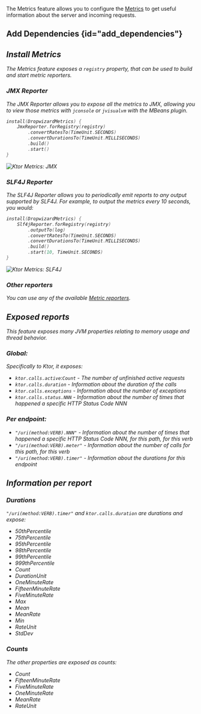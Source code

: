 [//]: # (title: Dropwizard Metrics)

<include src="lib.md" include-id="outdated_warning"/>

The Metrics feature allows you to configure the [Metrics](http://metrics.dropwizard.io/4.0.0/)
to get useful information about the server and incoming requests.

## Add Dependencies {id="add_dependencies"}
<var name="feature_name" value="Metrics"/>
<var name="artifact_name" value="ktor-metrics"/>
<include src="lib.md" include-id="add_ktor_artifact_intro"/>
<include src="lib.md" include-id="add_ktor_artifact"/>

## Install Metrics

The Metrics feature exposes a `registry` property, that can be used to build and start
metric reporters.

### JMX Reporter

The JMX Reporter allows you to expose all the metrics to JMX,
allowing you to view those metrics with `jconsole` or `jvisualvm` with the MBeans plugin.

```kotlin
install(DropwizardMetrics) {
    JmxReporter.forRegistry(registry)
        .convertRatesTo(TimeUnit.SECONDS)
        .convertDurationsTo(TimeUnit.MILLISECONDS)
        .build()
        .start()
}
```

![Ktor Metrics: JMX](jmx.png)

### SLF4J Reporter

The SLF4J Reporter allows you to periodically emit reports to any output supported by SLF4J.
For example, to output the metrics every 10 seconds, you would:

```kotlin
install(DropwizardMetrics) {
    Slf4jReporter.forRegistry(registry)
        .outputTo(log)
        .convertRatesTo(TimeUnit.SECONDS)
        .convertDurationsTo(TimeUnit.MILLISECONDS)
        .build()
        .start(10, TimeUnit.SECONDS)
}
```

![Ktor Metrics: SLF4J](slf4j.png)

### Other reporters

You can use any of the available [Metric reporters](http://metrics.dropwizard.io/4.0.0/).

## Exposed reports

This feature exposes many JVM properties relating to memory usage and thread behavior.

### Global:

Specifically to Ktor, it exposes:

* `ktor.calls.active`:`Count` - The number of unfinished active requests
* `ktor.calls.duration` - Information about the duration of the calls
* `ktor.calls.exceptions` - Information about the number of exceptions
* `ktor.calls.status.NNN` - Information about the number of times that happened a specific HTTP Status Code NNN

### Per endpoint:

* `"/uri(method:VERB).NNN"` - Information about the number of times that happened a specific HTTP Status Code NNN, for this path, for this verb
* `"/uri(method:VERB).meter"` - Information about the number of calls for this path, for this verb
* `"/uri(method:VERB).timer"` - Information about the durations for this endpoint

## Information per report

### Durations

`"/uri(method:VERB).timer"` and `ktor.calls.duration` are durations and expose:

* 50thPercentile
* 75thPercentile
* 95thPercentile
* 98thPercentile
* 99thPercentile
* 999thPercentile
* Count
* DurationUnit
* OneMinuteRate
* FifteenMinuteRate
* FiveMinuteRate
* Max
* Mean
* MeanRate
* Min
* RateUnit
* StdDev

### Counts

The other properties are exposed as counts:

* Count
* FifteenMinuteRate
* FiveMinuteRate
* OneMinuteRate
* MeanRate
* RateUnit